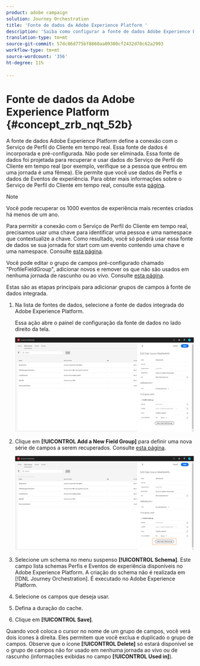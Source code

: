 ```yaml
---
product: adobe campaign
solution: Journey Orchestration
title: 'Fonte de dados da Adobe Experience Platform '
description: 'Saiba como configurar a fonte de dados Adobe Experience Platform '
translation-type: tm+mt
source-git-commit: 57dc86d775bf8860aa09300cf2432d70c62a2993
workflow-type: tm+mt
source-wordcount: '356'
ht-degree: 11%

---
```



# Fonte de dados da Adobe Experience Platform {#concept_zrb_nqt_52b}

A fonte de dados Adobe Experience Platform define a conexão com o Serviço de Perfil do Cliente em tempo real. Essa fonte de dados é incorporada e pré-configurada. Não pode ser eliminada. Essa fonte de dados foi projetada para recuperar e usar dados do Serviço de Perfil do Cliente em tempo real (por exemplo, verifique se a pessoa que entrou em uma jornada é uma fêmea). Ele permite que você use dados de Perfis e dados de Eventos de experiência. Para obter mais informações sobre o Serviço de Perfil do Cliente em tempo real, consulte esta [página](https://docs.adobe.com/content/help/pt-BR/experience-platform/profile/home.html).

>[!NOTE]
>
>Você pode recuperar os 1000 eventos de experiência mais recentes criados há menos de um ano.

Para permitir a conexão com o Serviço de Perfil do Cliente em tempo real, precisamos usar uma chave para identificar uma pessoa e uma namespace que contextualize a chave. Como resultado, você só poderá usar essa fonte de dados se sua jornada for start com um evento contendo uma chave e uma namespace. Consulte [esta página](../building-journeys/journey.md).

Você pode editar o grupo de campos pré-configurado chamado &quot;ProfileFieldGroup&quot;, adicionar novos e remover os que não são usados em nenhuma jornada de rascunho ou ao vivo. Consulte [esta página](../datasource/field-groups.md).

Estas são as etapas principais para adicionar grupos de campos à fonte de dados integrada.

1. Na lista de fontes de dados, selecione a fonte de dados integrada do Adobe Experience Platform.

   Essa ação abre o painel de configuração da fonte de dados no lado direito da tela.

   ![](../assets/journey23.png)

1. Clique em **[!UICONTROL Add a New Field Group]** para definir uma nova série de campos a serem recuperados. Consulte [esta página](../datasource/field-groups.md).

   ![](../assets/journey24.png)

1. Selecione um schema no menu suspenso **[!UICONTROL Schema]**. Este campo lista schemas Perfis e Eventos de experiência disponíveis no Adobe Experience Platform. A criação do schema não é realizada em [!DNL Journey Orchestration]. É executado no Adobe Experience Platform.
1. Selecione os campos que deseja usar.
1. Defina a duração do cache.
1. Clique em **[!UICONTROL Save]**.

Quando você coloca o cursor no nome de um grupo de campos, você verá dois ícones à direita. Eles permitem que você exclua e duplicado o grupo de campos. Observe que o ícone **[!UICONTROL Delete]** só estará disponível se o grupo de campos não for usado em nenhuma jornada ao vivo ou de rascunho (informações exibidas no campo **[!UICONTROL Used in]**).
